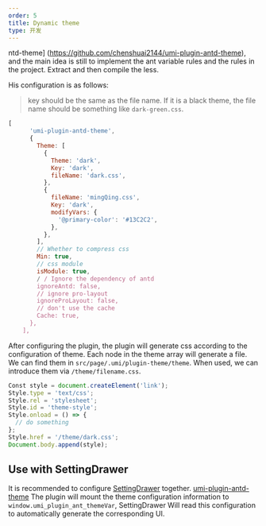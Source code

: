 ```yaml
---
order: 5
title: Dynamic theme
type: 开发
---
```


ntd-theme] (https://github.com/chenshuai2144/umi-plugin-antd-theme), and the main idea is still to implement the ant variable rules and the rules in the project. Extract and then compile the less.

His configuration is as follows:

> key should be the same as the file name. If it is a black theme, the file name should be something like `dark-green.css`.

```js
[
      'umi-plugin-antd-theme',
      {
        Theme: [
          {
            Theme: 'dark',
            Key: 'dark',
            fileName: 'dark.css',
          },
          {
            fileName: 'mingQing.css',
            Key: 'dark',
            modifyVars: {
              '@primary-color': '#13C2C2',
            },
          },
        ],
        // Whether to compress css
        Min: true,
        // css module
        isModule: true,
        / / Ignore the dependency of antd
        ignoreAntd: false,
        // ignore pro-layout
        ignoreProLayout: false,
        // don't use the cache
        Cache: true,
      },
    ],

```

After configuring the plugin, the plugin will generate css according to the configuration of theme. Each node in the theme array will generate a file. We can find them in `src/page/.umi/plugin-theme/theme`. When used, we can introduce them via `/theme/filename.css`.

```js
Const style = document.createElement('link');
Style.type = 'text/css';
Style.rel = 'stylesheet';
Style.id = 'theme-style';
Style.onload = () => {
  // do something
};
Style.href = '/theme/dark.css';
Document.body.append(style);
```

## Use with SettingDrawer

It is recommended to configure [SettingDrawer](https://github.com/ant-design/ant-design-pro-layout#settingdrawer) together. [umi-plugin-antd-theme](https://github.com/chenshuai2144/umi-plugin-antd-theme) The plugin will mount the theme configuration information to `window.umi_plugin_ant_themeVar`, SettingDrawer Will read this configuration to automatically generate the corresponding UI.
